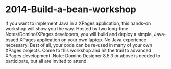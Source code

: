 2014-Build-a-bean-workshop
==========================

If you want to implement Java in a XPages application, this hands-on workshop will show you the way. Hosted by two long-time Notes/Domino/XPages developers, you will build and deploy a simple, Java-bsaed XPages application on your own laptop. No Java experience necessary! Best of all, your code can be re-used in many of your own XPages projects. Come to this workshop and hit the trail to advanced XPages development. Note: Domino Designer 8.5.3 or above is needed to participate, but all are invited to attend.
